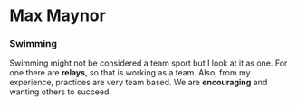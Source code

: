 # Max Maynor
### Swimming
Swimming might not be considered a team sport but I look at it as one. For one there are **relays**, so that is working as a team. Also, from my experience, practices are very team based. We are **encouraging** and wanting others to succeed.